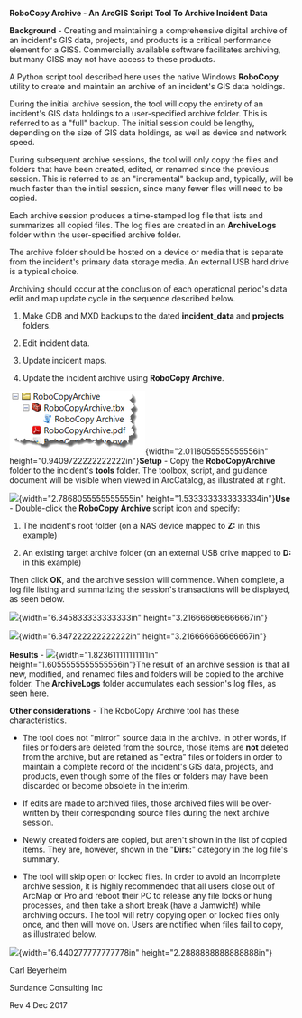 **RoboCopy Archive - An ArcGIS Script Tool To Archive Incident Data**

**Background** - Creating and maintaining a comprehensive digital
archive of an incident\'s GIS data, projects, and products is a critical
performance element for a GISS. Commercially available software
facilitates archiving, but many GISS may not have access to these
products.

A Python script tool described here uses the native Windows **RoboCopy**
utility to create and maintain an archive of an incident\'s GIS data
holdings.

During the initial archive session, the tool will copy the entirety of
an incident\'s GIS data holdings to a user-specified archive folder.
This is referred to as a \"full\" backup. The initial session could be
lengthy, depending on the size of GIS data holdings, as well as device
and network speed.

During subsequent archive sessions, the tool will only copy the files
and folders that have been created, edited, or renamed since the
previous session. This is referred to as an \"incremental\" backup and,
typically, will be much faster than the initial session, since many
fewer files will need to be copied.

Each archive session produces a time-stamped log file that lists and
summarizes all copied files. The log files are created in an
**ArchiveLogs** folder within the user-specified archive folder.

The archive folder should be hosted on a device or media that is
separate from the incident\'s primary data storage media. An external
USB hard drive is a typical choice.

Archiving should occur at the conclusion of each operational period\'s
data edit and map update cycle in the sequence described below.

1.  Make GDB and MXD backups to the dated **incident_data** and
    **projects** folders.

2.  Edit incident data.

3.  Update incident maps.

4.  Update the incident archive using **RoboCopy Archive**.

![alt_text](media/image1.png){width="2.0118055555555556in"
height="0.9409722222222222in"}**Setup** - Copy the **RoboCopyArchive**
folder to the incident\'s **tools** folder. The toolbox, script, and
guidance document will be visible when viewed in ArcCatalog, as
illustrated at right.

![](..\git\docs\media\image2.png){width="2.7868055555555555in"
height="1.5333333333333334in"}**Use** - Double-click the **RoboCopy
Archive** script icon and specify:

1.  The incident\'s root folder (on a NAS device mapped to **Z:** in
    this example)

2.  An existing target archive folder (on an external USB drive mapped
    to **D:** in this example)

Then click **OK**, and the archive session will commence. When complete,
a log file listing and summarizing the session\'s transactions will be
displayed, as seen below.

![](..\git\docs\media\image3.png){width="6.345833333333333in"
height="3.216666666666667in"}

![](..\git\docs\media\image4.png){width="6.347222222222222in"
height="3.216666666666667in"}

**Results** -
![](..\git\docs\media\image5.png){width="1.823611111111111in"
height="1.6055555555555556in"}The result of an archive session is that
all new, modified, and renamed files and folders will be copied to the
archive folder. The **ArchiveLogs** folder accumulates each session\'s
log files, as seen here.

**Other considerations** - The RoboCopy Archive tool has these
characteristics.

-   The tool does not \"mirror\" source data in the archive. In other
    words, if files or folders are deleted from the source, those items
    are **not** deleted from the archive, but are retained as \"extra\"
    files or folders in order to maintain a complete record of the
    incident\'s GIS data, projects, and products, even though some of
    the files or folders may have been discarded or become obsolete in
    the interim.

-   If edits are made to archived files, those archived files will be
    over-written by their corresponding source files during the next
    archive session.

-   Newly created folders are copied, but aren\'t shown in the list of
    copied items. They are, however, shown in the \"**Dirs:**\" category
    in the log file\'s summary.

-   The tool will skip open or locked files. In order to avoid an
    incomplete archive session, it is highly recommended that all users
    close out of ArcMap or Pro and reboot their PC to release any file
    locks or hung processes, and then take a short break (have a
    Jamwich!) while archiving occurs. The tool will retry copying open
    or locked files only once, and then will move on. Users are notified
    when files fail to copy, as illustrated below.

![](..\git\docs\media\image6.png){width="6.440277777777778in"
height="2.2888888888888888in"}

Carl Beyerhelm

Sundance Consulting Inc

Rev 4 Dec 2017
